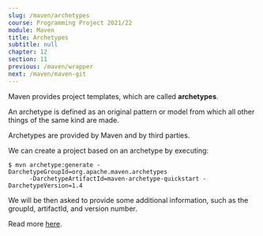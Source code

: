 ```yaml
---
slug: /maven/archetypes
course: Programming Project 2021/22
module: Maven
title: Archetypes
subtitle: null
chapter: 12
section: 11
previous: /maven/wrapper
next: /maven/maven-git
---
```


Maven provides project templates, which are called **archetypes**.

An archetype is defined as an original pattern or model from which all other things of the same kind are made.

Archetypes are provided by Maven and by third parties.

We can create a project based on an archetype by executing:

```terminal
$ mvn archetype:generate -DarchetypeGroupId=org.apache.maven.archetypes 
      -DarchetypeArtifactId=maven-archetype-quickstart -DarchetypeVersion=1.4
```

We will be then asked to provide some additional information, such as the groupId, artifactId, and version number.

Read more [here](https://maven.apache.org/guides/introduction/introduction-to-archetypes.html).




